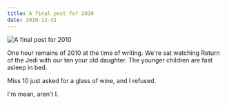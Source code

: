 ```yaml
---
title: A final post for 2010
date: 2010-12-31
---
```


![A final post for 2010](https://source.unsplash.com/7QCBakMyDCE/1600x900)

One hour remains of 2010 at the time of writing. We're sat watching Return of the Jedi with our ten your old daughter. The younger children are fast asleep in bed.

Miss 10 just asked for a glass of wine, and I refused.

I'm mean, aren't I.